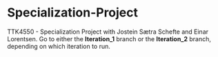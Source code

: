 # Specialization-Project
TTK4550 - Specialization Project with Jostein Sætra Schefte and Einar Lorentsen. Go to either the **Iteration_1** branch or the **Iteration_2** branch, depending on which iteration to run. 
